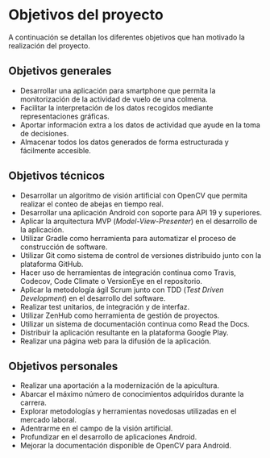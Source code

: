 Objetivos del proyecto
======================

A continuación se detallan los diferentes objetivos que han motivado la realización del proyecto.

Objetivos generales
-------------------

- Desarrollar una aplicación para smartphone que permita la monitorización de la actividad de vuelo de una colmena.
- Facilitar la interpretación de los datos recogidos mediante representaciones gráficas.
- Aportar información extra a los datos de actividad que ayude en la toma de decisiones.
- Almacenar todos los datos generados de forma estructurada y fácilmente accesible.


Objetivos técnicos
------------------

- Desarrollar un algoritmo de visión artificial con OpenCV que permita realizar el conteo de abejas en tiempo real.
- Desarrollar una aplicación Android con soporte para API 19 y superiores.
- Aplicar la arquitectura MVP (_Model-View-Presenter_) en el desarrollo de la aplicación.
- Utilizar Gradle como herramienta para automatizar el proceso de construcción de software.
- Utilizar Git como sistema de control de versiones distribuido junto con la plataforma GitHub.
- Hacer uso de herramientas de integración continua como Travis, Codecov, Code Climate o VersionEye en el repositorio.
- Aplicar la metodología ágil Scrum junto con TDD (_Test Driven Development_) en el desarrollo del software.
- Realizar test unitarios, de integración y de interfaz.
- Utilizar ZenHub como herramienta de gestión de proyectos.
- Utilizar un sistema de documentación continua como Read the Docs.
- Distribuir la aplicación resultante en la plataforma Google Play.
- Realizar una página web para la difusión de la aplicación.

Objetivos personales
--------------------

- Realizar una aportación a la modernización de la apicultura.
- Abarcar el máximo número de conocimientos adquiridos durante la carrera.
- Explorar metodologías y herramientas novedosas utilizadas en el mercado laboral.
- Adentrarme en el campo de la visión artificial.
- Profundizar en el desarrollo de aplicaciones Android.
- Mejorar la documentación disponible de OpenCV para Android.